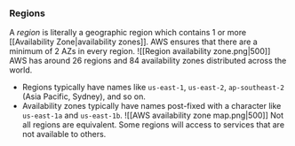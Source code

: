 ### Regions
A *region* is literally a geographic region which contains 1 or more [[Availability Zone|availability zones]]. AWS ensures that there are a minimum of 2 AZs in every region.
![[Region availability zone.png|500]]
AWS has around 26 regions and 84 availability zones distributed across the world.
- Regions typically have names like `us-east-1`, `us-east-2`, `ap-southeast-2` (Asia Pacific, Sydney), and so on. 
- Availability zones typically have names post-fixed with a character like `us-east-1a` and `us-east-1b`.
![[AWS availability zone map.png|500]]
Not all regions are equivalent. Some regions will access to services that are not available to others.
